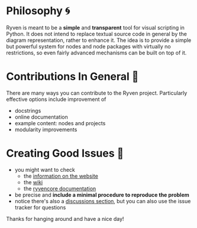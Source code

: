 # Philosophy :cyclone:

Ryven is meant to be a **simple** and **transparent** tool for visual scripting in Python.
It does not intend to replace textual source code in general by the diagram representation, rather to enhance it.
The idea is to provide a simple but powerful system for nodes and node packages with virtually no restrictions, so even fairly advanced mechanisms can be built on top of it.

# Contributions In General :rocket:

There are many ways you can contribute to the Ryven project. Particularly effective options include improvement of

- docstrings
- online documentation
- example content: nodes and projects
- modularity improvements

# Creating Good Issues :mega:

- you might want to check
  - the [information on the website](https://ryven.org/)
  - the [wiki](https://github.com/leon-thomm/Ryven/wiki)
  - the [ryvencore documentation](https://leon-thomm.github.io/ryvencore/)
- be precise and **include a minimal procedure to reproduce the problem**
- notice there's also a [discussions section](https://github.com/leon-thomm/ryven/discussions), but you can also use the issue tracker for questions

Thanks for hanging around and have a nice day!
